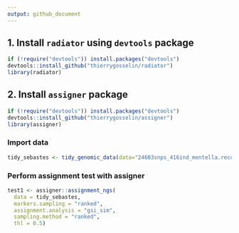 ```yaml
---
output: github_document
---
```


## 1. Install `radiator` using `devtools` package
```r
if (!require("devtools")) install.packages("devtools")
devtools::install_github("thierrygosselin/radiator")
library(radiator)
```

## 2. Install `assigner` package
```r
if (!require("devtools")) install.packages("devtools")
devtools::install_github("thierrygosselin/assigner")
library(assigner)
```

### Import data
```r
tidy_sebastes <- tidy_genomic_data(data="24603snps_416ind_mentella.recode.vcf", strata = "population_map_groups_mentella.txt", filename = NULL)
```

### Perform assignment test with assigner
```r
test1 <- assigner::assignment_ngs(
  data = tidy_sebastes, 
  markers.sampling = "ranked",
  assignment.analysis = "gsi_sim",
  sampling.method = "ranked", 
  thl = 0.5)
```
